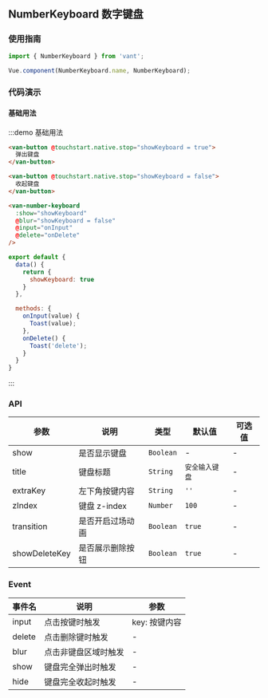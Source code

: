 <style>
.demo-number-keyboard {
  .van-button {
    margin-left: 15px;
  }
}
</style>

<script>
import { Toast } from 'packages';

export default {
  data() {
    return {
      showKeyboard: true
    }
  },

  methods: {
    onInput(value) {
      Toast('Input: ' + value);
    },
    onDelete() {
      Toast('Delete');
    }
  }
}
</script>

## NumberKeyboard 数字键盘

### 使用指南
``` javascript
import { NumberKeyboard } from 'vant';

Vue.component(NumberKeyboard.name, NumberKeyboard);
```

### 代码演示

#### 基础用法

:::demo 基础用法
```html
<van-button @touchstart.native.stop="showKeyboard = true">
  弹出键盘
</van-button>

<van-button @touchstart.native.stop="showKeyboard = false">
  收起键盘
</van-button>

<van-number-keyboard
  :show="showKeyboard"
  @blur="showKeyboard = false"
  @input="onInput"
  @delete="onDelete"
/>
```

```javascript
export default {
  data() {
    return {
      showKeyboard: true
    }
  },

  methods: {
    onInput(value) {
      Toast(value);
    },
    onDelete() {
      Toast('delete');
    }
  }
}
```
:::


### API

| 参数 | 说明 | 类型 | 默认值 | 可选值 |
|-----------|-----------|-----------|-------------|-------------|
| show | 是否显示键盘 | `Boolean`  | - | - |
| title | 键盘标题 | `String` | `安全输入键盘` | - |
| extraKey | 左下角按键内容 | `String`  | `''` | - |
| zIndex | 键盘 z-index | `Number`  | `100` | - |
| transition | 是否开启过场动画 | `Boolean`  | `true` | - |
| showDeleteKey | 是否展示删除按钮 | `Boolean`  | `true` | - |

### Event

| 事件名       | 说明      | 参数       |
|-----------|-----------|-----------|
| input | 点击按键时触发 | key: 按键内容 |
| delete | 点击删除键时触发 | - |
| blur | 点击非键盘区域时触发 | - |
| show | 键盘完全弹出时触发 | - |
| hide | 键盘完全收起时触发 | - |
